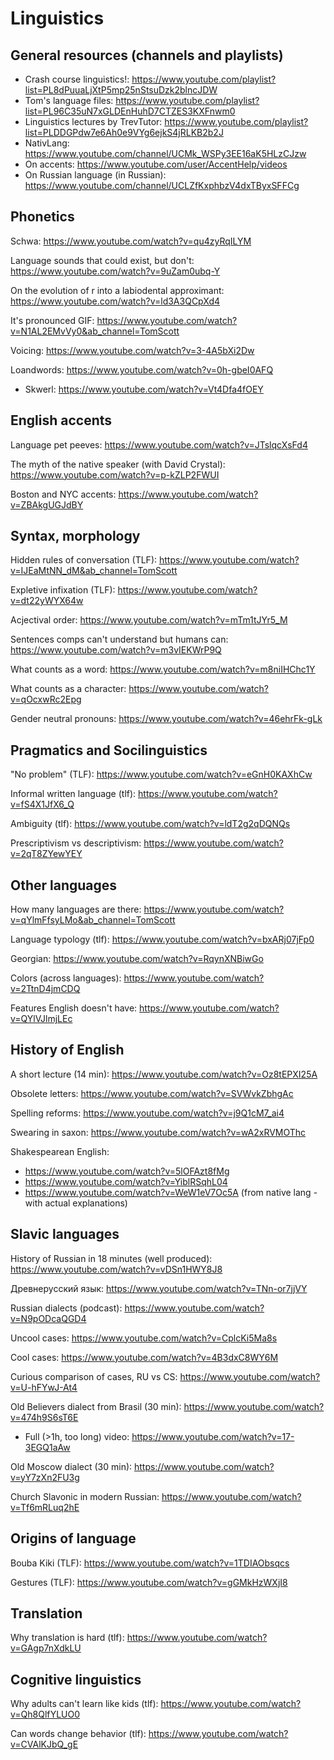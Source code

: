 # Linguistics

## General resources (channels and playlists)

* Crash course linguistics!: https://www.youtube.com/playlist?list=PL8dPuuaLjXtP5mp25nStsuDzk2blncJDW
* Tom's language files: https://www.youtube.com/playlist?list=PL96C35uN7xGLDEnHuhD7CTZES3KXFnwm0
* Linguistics lectures by TrevTutor: https://www.youtube.com/playlist?list=PLDDGPdw7e6Ah0e9VYg6ejkS4jRLKB2b2J
* NativLang: https://www.youtube.com/channel/UCMk_WSPy3EE16aK5HLzCJzw
* On accents: https://www.youtube.com/user/AccentHelp/videos
* On Russian language (in Russian): https://www.youtube.com/channel/UCLZfKxphbzV4dxTByxSFFCg

## Phonetics

Schwa: https://www.youtube.com/watch?v=qu4zyRqILYM

Language sounds that could exist, but don't: https://www.youtube.com/watch?v=9uZam0ubq-Y

On the evolution of r into a labiodental approximant: https://www.youtube.com/watch?v=ld3A3QCpXd4

It's pronounced GIF: https://www.youtube.com/watch?v=N1AL2EMvVy0&ab_channel=TomScott

Voicing: https://www.youtube.com/watch?v=3-4A5bXi2Dw

Loandwords: https://www.youtube.com/watch?v=0h-gbeI0AFQ

* Skwerl: https://www.youtube.com/watch?v=Vt4Dfa4fOEY

## English accents

Language pet peeves: https://www.youtube.com/watch?v=JTslqcXsFd4

The myth of the native speaker (with David Crystal): https://www.youtube.com/watch?v=p-kZLP2FWUI

Boston and NYC accents: https://www.youtube.com/watch?v=ZBAkgUGJdBY

## Syntax, morphology

Hidden rules of conversation (TLF): https://www.youtube.com/watch?v=IJEaMtNN_dM&ab_channel=TomScott

Expletive infixation (TLF): https://www.youtube.com/watch?v=dt22yWYX64w

Acjectival order: https://www.youtube.com/watch?v=mTm1tJYr5_M

Sentences comps can't understand but humans can: https://www.youtube.com/watch?v=m3vIEKWrP9Q

What counts as a word: https://www.youtube.com/watch?v=m8niIHChc1Y

What counts as a character: https://www.youtube.com/watch?v=qOcxwRc2Epg

Gender neutral pronouns: https://www.youtube.com/watch?v=46ehrFk-gLk

## Pragmatics and Socilinguistics

"No problem" (TLF): https://www.youtube.com/watch?v=eGnH0KAXhCw

Informal written language (tlf): https://www.youtube.com/watch?v=fS4X1JfX6_Q

Ambiguity (tlf): https://www.youtube.com/watch?v=ldT2g2qDQNQs

Prescriptivism vs descriptivism: https://www.youtube.com/watch?v=2qT8ZYewYEY

## Other languages

How many languages are there: https://www.youtube.com/watch?v=qYlmFfsyLMo&ab_channel=TomScott

Language typology (tlf): https://www.youtube.com/watch?v=bxARj07jFp0

Georgian: https://www.youtube.com/watch?v=RqynXNBiwGo

Colors (across languages): https://www.youtube.com/watch?v=2TtnD4jmCDQ

Features English doesn't have: https://www.youtube.com/watch?v=QYlVJlmjLEc

## History of English

A short lecture (14 min): https://www.youtube.com/watch?v=Oz8tEPXI25A

Obsolete letters: https://www.youtube.com/watch?v=SVWvkZbhgAc

Spelling reforms: https://www.youtube.com/watch?v=j9Q1cM7_ai4

Swearing in saxon: https://www.youtube.com/watch?v=wA2xRVMOThc

Shakespearean English:

* https://www.youtube.com/watch?v=5lOFAzt8fMg
* https://www.youtube.com/watch?v=YiblRSqhL04
* https://www.youtube.com/watch?v=WeW1eV7Oc5A (from native lang - with actual explanations)

## Slavic languages

History of Russian in 18 minutes (well produced): https://www.youtube.com/watch?v=vDSn1HWY8J8

Древнерусский язык: https://www.youtube.com/watch?v=TNn-or7jjVY

Russian dialects (podcast): https://www.youtube.com/watch?v=N9pODcaQGD4

Uncool cases: https://www.youtube.com/watch?v=CplcKi5Ma8s

Cool cases: https://www.youtube.com/watch?v=4B3dxC8WY6M

Curious comparison of cases, RU vs CS: https://www.youtube.com/watch?v=U-hFYwJ-At4

Old Believers dialect from Brasil (30 min): https://www.youtube.com/watch?v=474h9S6sT6E

* Full (>1h, too long) video: https://www.youtube.com/watch?v=17-3EGQ1aAw

Old Moscow dialect (30 min): https://www.youtube.com/watch?v=yY7zXn2FU3g

Church Slavonic in modern Russian: https://www.youtube.com/watch?v=Tf6mRLuq2hE

## Origins of language

Bouba Kiki (TLF): https://www.youtube.com/watch?v=1TDIAObsqcs

Gestures (TLF): https://www.youtube.com/watch?v=gGMkHzWXjI8

## Translation

Why translation is hard (tlf): https://www.youtube.com/watch?v=GAgp7nXdkLU

## Cognitive linguistics

Why adults can't learn like kids (tlf): https://www.youtube.com/watch?v=Qh8QlfYLUO0

Can words change behavior (tlf): https://www.youtube.com/watch?v=CVAlKJbQ_gE
